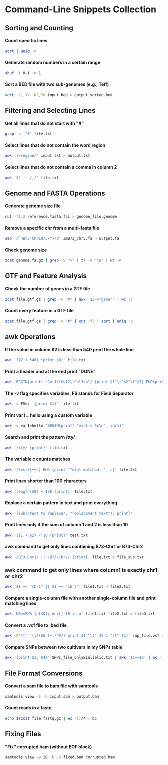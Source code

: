 # Command-Line Snippets Collection

## Sorting and Counting

#### Count specific lines

```bash
sort | uniq -n
```

#### Generate random numbers in a certain range

```bash
shuf -i 0-1 -n 1
```

#### Sort a BED file with two sub-genomes (e.g., Teff)

```bash
sort -k1,1V -k2,2n input.bed > output_sorted.bed
```

## Filtering and Selecting Lines

#### Get all lines that do not start with "#"

```bash
grep -v '^#' file.txt
```

#### Select lines that do not contain the word region

```bash
awk '!/region/' input.txt > output.txt
```

#### Select lines that do not contain a comma in column 2

```bash
awk '$2 !~ /,/' file.txt
```

## Genome and FASTA Operations

#### Generate genome size file

```bash
cut -f1,2 reference.fasta.fai > genome_file.genome
```

#### Remove a specific chr from a multi-fasta file

```bash
sed '/^>B73-Chr10/,/^>/d' ZmB73_chr5.fa > output.fa
```

#### Check genome size

```bash
zcat genome.fa.gz | grep -v ">" | tr -d '\n' | wc -m
```

## GTF and Feature Analysis

#### Check the number of genes in a GTF file

```bash
zcat file.gtf.gz | grep -v "#" | awk '$3=="gene"' | wc -l
```

#### Count every feature in a GTF file

```bash
zcat file.gtf.gz | grep -v "#" | cut -f3 | sort | uniq -c
```

## awk Operations

#### If the value in column $2 is less than 540 print the whole line

```bash
awk '($2 < 540) {print $0}' file.txt
```

#### Print a header and at the end print "DONE"

```bash
awk 'BEGIN{printf "Col1\tCol2\tCol3\n"} {print $1"\t"$2"\t"$3} END{print "DONE"}' file.txt
```

#### The -v flag specifies variables, FS stands for Field Separator

```bash
awk -v FS=: '{print $1}' file.txt
```

#### Print var1 = hello using a custom variable

```bash
awk -v var1=hello 'BEGIN{printf "var1 = %s\n", var1}'
```

#### Search and print the pattern /tty/

```bash
awk '/tty/ {print}' file.txt
```

#### The variable c counts matches

```bash
awk '/test/{++c} END {print "Total matched: ", c}' file.txt
```

#### Print lines shorter than 100 characters

```bash
awk 'length($0) < 100 {print}' file.txt
```

#### Replace a certain pattern in text and print everything

```bash
awk '{sub(/text to replace/, "replacement text"); print}'
```

#### Print lines only if the sum of column 1 and 2 is less than 10

```bash
awk '($1 + $2) < 10 {print}' test.txt
```

#### awk command to get only lines containing B73-Chr1 or B73-Chr2

```bash
awk '/B73-Chr1/ || /B73-Chr2/ {print}' file.txt > file_sub.txt
```

### awk command to get only lines where column1 is exactly chr1 or chr2

```bash
awk '$1 == "chr1" || $1 == "chr2"' file1.txt > file2.txt
```

#### Compare a single-column file with another single-column file and print matching lines

```bash
awk 'NR==FNR {a[$0]; next} $0 in a' file1.txt file2.txt > file3.txt
```

#### Convert a .vcf file to .bed file

```bash
awk -F'\t' '{if($0 !~ /^#/) print $1 "\t" $2-1 "\t" $2}' snp_file.vcf > snp_file.bed
```

#### Compare SNPs between two cultivars in my SNPs table

```bash
awk '{print $3, $4}' SNPs_file_onlyBiallelic.txt | awk '$1==$2' | wc -l
```

## File Format Conversions

#### Convert a sam file to bam file with samtools

```bash
samtools view -S -b input.sam > output.bam
```

#### Count reads in a fastq

```bash
echo $(zcat file.fastq.gz | wc -l)/4 | bc
```

## Fixing Files

#### "Fix" corrupted bam (without EOF block)

```bash
samtools view -@ 20 -b -o fixed.bam corrupted.bam
```
